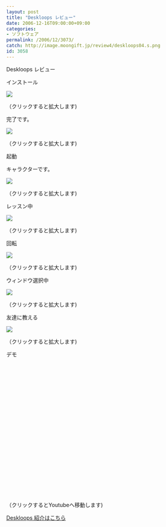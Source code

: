 ```yaml
---
layout: post
title: "Deskloops レビュー"
date: 2006-12-16T09:00:00+09:00
categories:
- ソフトウェア
permalink: /2006/12/3073/
catch: http://image.moongift.jp/review4/deskloops04.s.png
id: 3058
---
```

Deskloops レビュー  
<!--more-->

インストール

  

[![](http://image.moongift.jp/review4/deskloops01.s.png)](http://image.moongift.jp/review4/deskloops01.png)  
  
（クリックすると拡大します)

  

完了です。

  

[![](http://image.moongift.jp/review4/deskloops02.s.png)](http://image.moongift.jp/review4/deskloops02.png)  
  
（クリックすると拡大します)

  

起動

  

キャラクターです。

  

[![](http://image.moongift.jp/review4/deskloops03.s.png)](http://image.moongift.jp/review4/deskloops03.png)  
  
（クリックすると拡大します)

  

レッスン中

  

[![](http://image.moongift.jp/review4/deskloops04.s.png)](http://image.moongift.jp/review4/deskloops04.png)  
  
（クリックすると拡大します)

  

回転

  

[![](http://image.moongift.jp/review4/deskloops05.s.png)](http://image.moongift.jp/review4/deskloops05.png)  
  
（クリックすると拡大します)

  

ウィンドウ選択中

  

[![](http://image.moongift.jp/review4/deskloops06.s.png)](http://image.moongift.jp/review4/deskloops06.png)  
  
（クリックすると拡大します)

  

友達に教える

  

[![](http://image.moongift.jp/review4/deskloops07.s.png)](http://image.moongift.jp/review4/deskloops07.png)  
  
（クリックすると拡大します)

  

デモ

  

<object width="425" height="350"><param name="movie" value="http://www.youtube.com/v/4EEud4VHNYg">
<embed src="http://www.youtube.com/v/4EEud4VHNYg" type="application/x-shockwave-flash" width="600" height="350"></embed></object>  
  
（クリックするとYoutubeへ移動します)

  

[Deskloops 紹介はこちら](http://fw.moongift.jp/intro/i-3071.html)

